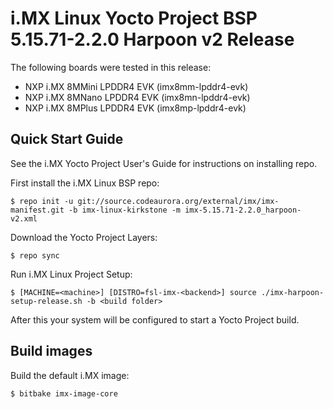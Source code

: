 i.MX Linux Yocto Project BSP 5.15.71-2.2.0 Harpoon v2 Release
=============================================================

The following boards were tested in this release:

   * NXP i.MX 8MMini LPDDR4 EVK (imx8mm-lpddr4-evk)
   * NXP i.MX 8MNano LPDDR4 EVK (imx8mn-lpddr4-evk)
   * NXP i.MX 8MPlus LPDDR4 EVK (imx8mp-lpddr4-evk)

Quick Start Guide
-----------------
See the i.MX Yocto Project User's Guide for instructions on installing repo.

First install the i.MX Linux BSP repo:
```
$ repo init -u git://source.codeaurora.org/external/imx/imx-manifest.git -b imx-linux-kirkstone -m imx-5.15.71-2.2.0_harpoon-v2.xml
```

Download the Yocto Project Layers:
```
$ repo sync
```

Run i.MX Linux Project Setup:
```
$ [MACHINE=<machine>] [DISTRO=fsl-imx-<backend>] source ./imx-harpoon-setup-release.sh -b <build folder>
```

After this your system will be configured to start a Yocto Project build.

Build images
------------
Build the default i.MX image:

```
$ bitbake imx-image-core
```
